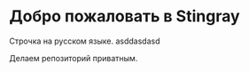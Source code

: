 # Добро пожаловать в Stingray

Строчка на русском языке.  asddasdasd

Делаем репозиторий приватным.
